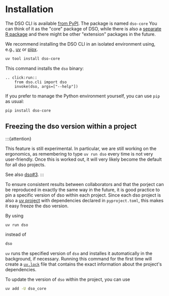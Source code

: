 # Installation

The DSO CLI is available [from PyPI](https://pypi.org/project/dso-core/). The package is named `dso-core`
You can think of it as the "core" package of DSO, while there is also a [separate R package](https://github.com/Boehringer-Ingelheim/dso-r)
and there might be other "extension" packages in the future.

We recommend installing the DSO CLI in an isolated environment using, e.g., [uv](https://docs.astral.sh/uv/) or [pipx](https://pipx.pypa.io/latest/installation/).

```bash
uv tool install dso-core
```

This command installs the `dso` binary:

```{eval-rst}
.. click:run::
    from dso.cli import dso
    invoke(dso, args=["--help"])
```

If you prefer to manage the Python environment yourself, you can use `pip` as usual:

```bash
pip install dso-core
```

## Freezing the dso version within a project

:::{attention}

This feature is still experimental. In particular, we are still working on the ergonomics,
as remembering to type `uv run dso` every time is not very user-friendly. Once this is
worked out, it will very likely become the default for all dso projects.

See also [dso#3](https://github.com/Boehringer-Ingelheim/dso-mgr/issues/3).
:::

To ensure consistent results between collaborators and that the porject can be reproduced in exactly the
same way in the future, it is good practice to pin a specific version of dso within each project. Since
each dso project is also a [uv project](https://docs.astral.sh/uv/guides/projects/) with dependencies
declared in `pyproject.toml`, this makes it easy freeze the dso version.

By using

```bash
uv run dso
```

instead of

```bash
dso
```

`uv` runs the specified version of `dso` and installes it automatically in the background, if necessary. Running
this command for the first time will create a [`uv.lock`](https://docs.astral.sh/uv/guides/projects/#uvlock) file that
contains the exact information about the project's dependencies.

To update the version of `dso` within the project, you can use

```bash
uv add -U dso_core
```
